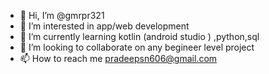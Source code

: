 - 👋 Hi, I’m @gmrpr321
- 👀 I’m interested in app/web development
- 🌱 I’m currently learning kotlin (android studio ) ,python,sql 
- 💞️ I’m looking to collaborate on any begineer level project 
- 📫 How to reach me pradeepsn606@gmail.com

<!---
gmrpr321/gmrpr321 is a ✨ special ✨ repository because its `README.md` (this file) appears on your GitHub profile.
You can click the Preview link to take a look at your changes.
--->
